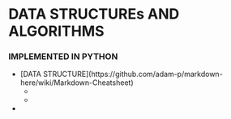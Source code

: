 # DATA STRUCTUREs AND ALGORITHMS
### IMPLEMENTED IN PYTHON

<ul>
  <li>[DATA STRUCTURE](https://github.com/adam-p/markdown-here/wiki/Markdown-Cheatsheet)
    <ul>
      <li></li>
      <li></li>
    </ul>
  </li>
  
  <li>
  </li>
</ul>
